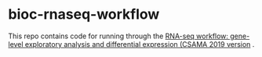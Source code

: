 # bioc-rnaseq-workflow
This repo contains code for running through the [RNA-seq workflow: gene-level exploratory analysis and differential expression (CSAMA 2019 version](https://www.bioconductor.org/help/course-materials/2019/CSAMA/materials/labs/lab-03-rnaseq/rnaseqGene_CSAMA2019.html?utm_source=perplexity#experimental-data) .

